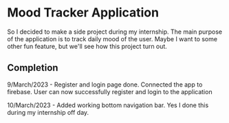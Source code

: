 # Mood Tracker Application

So I decided to make a side project during my internship. The main purpose of the application is to track daily mood of the user. Maybe I want to some other fun feature, but we'll see how this project turn out.

## Completion

9/March/2023 - Register and login page done. Connected the app to firebase. User can now successfully register and login to the application 

10/March/2023 - Added working bottom navigation bar. Yes I done this during my internship off day. 
